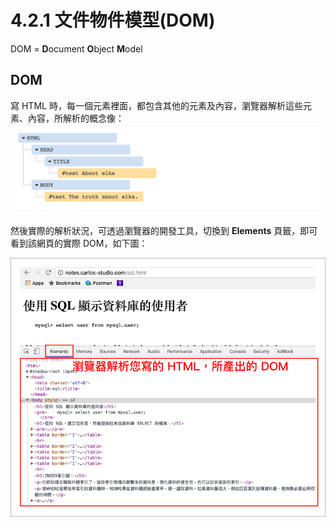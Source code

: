 # 4.2.1 文件物件模型\(DOM\)

DOM = **D**ocument **O**bject **M**odel

## DOM

寫 HTML 時，每一個元素裡面，都包含其他的元素及內容，瀏覽器解析這些元素、內容，所解析的概念像：![](/assets/dom_tree.png)

然後實際的解析狀況，可透過瀏覽器的開發工具，切換到 **Elements** 頁籤，即可看到該網頁的實際 DOM，如下圖：

![](/assets/dom_tree2.png)

